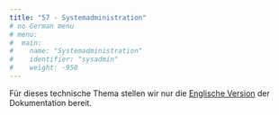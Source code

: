 ```yaml
---
title: "57 - Systemadministration"
# no German menu
# menu:
#  main:
#    name: "Systemadministration"
#    identifier: "sysadmin"
#    weight: -950
---
```

Für dieses technische Thema stellen wir nur die [Englische Version](/en/sysadmin/) der Dokumentation bereit.

